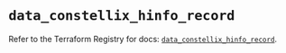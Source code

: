 # `data_constellix_hinfo_record`

Refer to the Terraform Registry for docs: [`data_constellix_hinfo_record`](https://registry.terraform.io/providers/constellix/constellix/0.4.6/docs/data-sources/hinfo_record).
